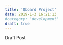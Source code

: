 ```yaml
---
title: 'Qboard Project'
date: 2019-1-3 16:21:13
#category: 'development'
draft: true
---
```


Draft Post
